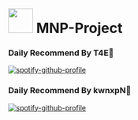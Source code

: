 # <img src="https://github.com/ExxiDauS/MNP-Project/blob/a31d5e752e6e50edb0d408a12da6d0a874ad4c00/mnpproject/app/favicon.ico" width="50" height="50"> MNP-Project

### Daily Recommend By T4E🍓
[![spotify-github-profile](https://spotify-github-profile.kittinanx.com/api/view?uid=qgiw2ogctywitpjgfj8fu1nq5&cover_image=true&theme=default&show_offline=false&background_color=121212&interchange=false)](https://github.com/kittinan/spotify-github-profile)

### Daily Recommend By kwnxpN🍓
[![spotify-github-profile](https://spotify-github-profile.kittinanx.com/api/view?uid=31tyn7aekhozhau5esmbvfvvqrhi&cover_image=true&theme=default&show_offline=false&background_color=121212&interchange=false)](https://github.com/kittinan/spotify-github-profile)
